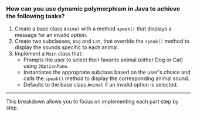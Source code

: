 ### How can you use dynamic polymorphism in Java to achieve the following tasks?

1. Create a base class `Animal` with a method `speak()` that displays a message for an invalid option.
2. Create two subclasses, `Dog` and `Cat`, that override the `speak()` method to display the sounds specific to each animal.
3. Implement a `Main` class that:
   - Prompts the user to select their favorite animal (either Dog or Cat) using `JOptionPane`.
   - Instantiates the appropriate subclass based on the user's choice and calls the `speak()` method to display the corresponding animal sound.
   - Defaults to the base class `Animal` if an invalid option is selected.

---

This breakdown allows you to focus on implementing each part step by step.